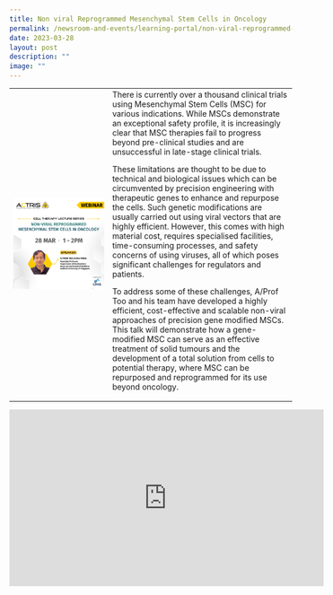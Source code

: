 ```yaml
---
title: Non viral Reprogrammed Mesenchymal Stem Cells in Oncology
permalink: /newsroom-and-events/learning-portal/non-viral-reprogrammed-mesenchymal-stem-cells-in-oncology/
date: 2023-03-28
layout: post
description: ""
image: ""
---
```

<table>
	<tbody>
		<tr>
			<td style="width:35%">
				<img src="/images/Learning%20Portal/2023/webinar_square-prof-too.png">
			</td>
			<td style="width:65%">
				There is currently over a thousand clinical trials using Mesenchymal Stem Cells (MSC) for various indications. While MSCs demonstrate an exceptional safety profile, it is increasingly clear that MSC therapies fail to progress beyond pre-clinical studies and are unsuccessful in late-stage clinical trials.

These limitations are thought to be due to technical and biological issues which can be circumvented by precision engineering with therapeutic genes to enhance and repurpose the cells. Such genetic modifications are usually carried out using viral vectors that are highly efficient. However, this comes with high material cost, requires specialised facilities, time-consuming processes, and safety concerns of using viruses, all of which poses significant challenges for regulators and patients.

To address some of these challenges,&nbsp;A/Prof Too and his team&nbsp;have developed a highly efficient, cost-effective and scalable non-viral approaches of precision gene modified MSCs. This talk will demonstrate how a gene-modified MSC can serve as an effective treatment of solid tumours and the development of a total solution from cells to potential therapy, where MSC can be repurposed and reprogrammed for its use beyond oncology.
			</td>
		</tr>
	</tbody>
</table>

<iframe allowfullscreen="" allow="accelerometer; autoplay; clipboard-write; encrypted-media; gyroscope; picture-in-picture; web-share" frameborder="0" title="YouTube video player" src="https://www.youtube.com/embed/5VZK6mbrhnc?si=1zw_mkkJqOXJ2dAL" height="315" width="560"></iframe>